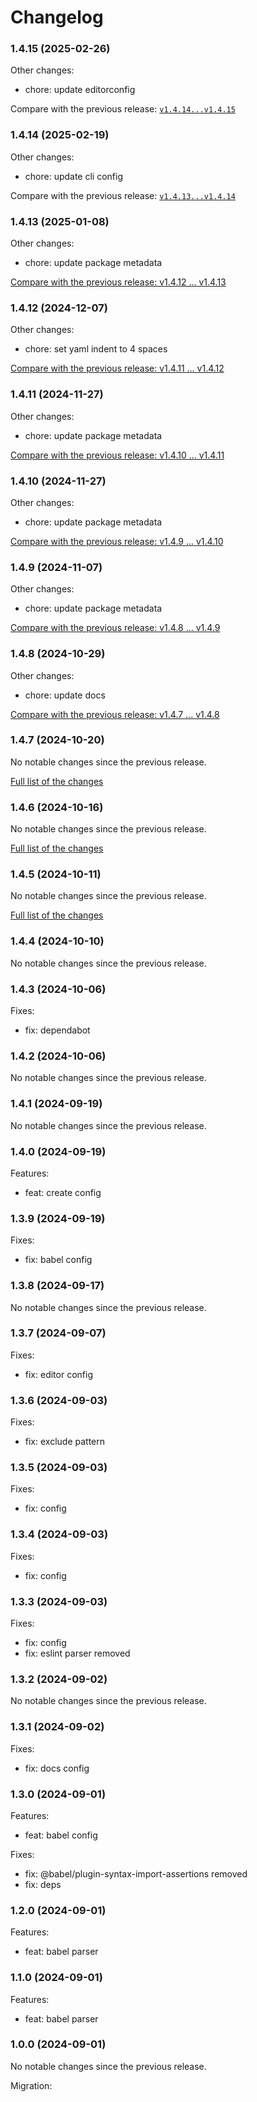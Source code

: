 # Changelog

### 1.4.15 (2025-02-26)

Other changes:

- chore: update editorconfig

Compare with the previous release: [`v1.4.14...v1.4.15`](https://github.com/softvisio-node/babel/compare/v1.4.14...v1.4.15)

### 1.4.14 (2025-02-19)

Other changes:

- chore: update cli config

Compare with the previous release: [`v1.4.13...v1.4.14`](https://github.com/softvisio-node/babel/compare/v1.4.13...v1.4.14)

### 1.4.13 (2025-01-08)

Other changes:

- chore: update package metadata

[Compare with the previous release: v1.4.12 ... v1.4.13](https://github.com/softvisio-node/babel/compare/v1.4.12...v1.4.13)

### 1.4.12 (2024-12-07)

Other changes:

- chore: set yaml indent to 4 spaces

[Compare with the previous release: v1.4.11 ... v1.4.12](https://github.com/softvisio-node/babel/compare/v1.4.11...v1.4.12)

### 1.4.11 (2024-11-27)

Other changes:

- chore: update package metadata

[Compare with the previous release: v1.4.10 ... v1.4.11](https://github.com/softvisio-node/babel/compare/v1.4.10...v1.4.11)

### 1.4.10 (2024-11-27)

Other changes:

- chore: update package metadata

[Compare with the previous release: v1.4.9 ... v1.4.10](https://github.com/softvisio-node/babel/compare/v1.4.9...v1.4.10)

### 1.4.9 (2024-11-07)

Other changes:

- chore: update package metadata

[Compare with the previous release: v1.4.8 ... v1.4.9](https://github.com/softvisio-node/babel/compare/v1.4.8...v1.4.9)

### 1.4.8 (2024-10-29)

Other changes:

- chore: update docs

[Compare with the previous release: v1.4.7 ... v1.4.8](https://github.com/softvisio-node/babel/compare/v1.4.7...v1.4.8)

### 1.4.7 (2024-10-20)

No notable changes since the previous release.

[Full list of the changes](https://github.com/softvisio-node/babel/compare/v1.4.6...v1.4.7)

### 1.4.6 (2024-10-16)

No notable changes since the previous release.

[Full list of the changes](https://github.com/softvisio-node/babel/compare/v1.4.5...v1.4.6)

### 1.4.5 (2024-10-11)

No notable changes since the previous release.

[Full list of the changes](https://github.com/softvisio-node/babel/compare/v1.4.4...v1.4.5)

### 1.4.4 (2024-10-10)

No notable changes since the previous release.

### 1.4.3 (2024-10-06)

Fixes:

- fix: dependabot

### 1.4.2 (2024-10-06)

No notable changes since the previous release.

### 1.4.1 (2024-09-19)

No notable changes since the previous release.

### 1.4.0 (2024-09-19)

Features:

- feat: create config

### 1.3.9 (2024-09-19)

Fixes:

- fix: babel config

### 1.3.8 (2024-09-17)

No notable changes since the previous release.

### 1.3.7 (2024-09-07)

Fixes:

- fix: editor config

### 1.3.6 (2024-09-03)

Fixes:

- fix: exclude pattern

### 1.3.5 (2024-09-03)

Fixes:

- fix: config

### 1.3.4 (2024-09-03)

Fixes:

- fix: config

### 1.3.3 (2024-09-03)

Fixes:

- fix: config
- fix: eslint parser removed

### 1.3.2 (2024-09-02)

No notable changes since the previous release.

### 1.3.1 (2024-09-02)

Fixes:

- fix: docs config

### 1.3.0 (2024-09-01)

Features:

- feat: babel config

Fixes:

- fix: @babel/plugin-syntax-import-assertions removed
- fix: deps

### 1.2.0 (2024-09-01)

Features:

- feat: babel parser

### 1.1.0 (2024-09-01)

Features:

- feat: babel parser

### 1.0.0 (2024-09-01)

No notable changes since the previous release.

Migration:
